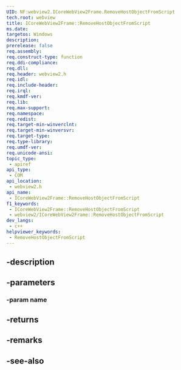 ```yaml
---
UID: NF:webview2.ICoreWebView2Frame.RemoveHostObjectFromScript
tech.root: webview
title: ICoreWebView2Frame::RemoveHostObjectFromScript
ms.date: 
targetos: Windows
description: 
prerelease: false
req.assembly: 
req.construct-type: function
req.ddi-compliance: 
req.dll: 
req.header: webview2.h
req.idl: 
req.include-header: 
req.irql: 
req.kmdf-ver: 
req.lib: 
req.max-support: 
req.namespace: 
req.redist: 
req.target-min-winverclnt: 
req.target-min-winversvr: 
req.target-type: 
req.type-library: 
req.umdf-ver: 
req.unicode-ansi: 
topic_type:
 - apiref
api_type:
 - COM
api_location:
 - webview2.h
api_name:
 - ICoreWebView2Frame::RemoveHostObjectFromScript
f1_keywords:
 - ICoreWebView2Frame::RemoveHostObjectFromScript
 - webview2/ICoreWebView2Frame::RemoveHostObjectFromScript
dev_langs:
 - c++
helpviewer_keywords:
 - RemoveHostObjectFromScript
---
```


## -description

## -parameters

### -param name

## -returns

## -remarks

## -see-also


